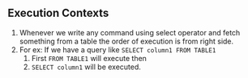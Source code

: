 ## Execution Contexts
1. Whenever we write any command using select operator and fetch something from a table the order of execution is from right side.
2. For ex: If we have a query like `SELECT column1 FROM TABLE1`
	1. First `FROM TABLE1` will execute then
	2. `SELECT column1` will be executed.